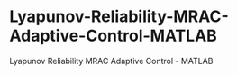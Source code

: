 # Lyapunov-Reliability-MRAC-Adaptive-Control-MATLAB
Lyapunov Reliability MRAC Adaptive Control - MATLAB
